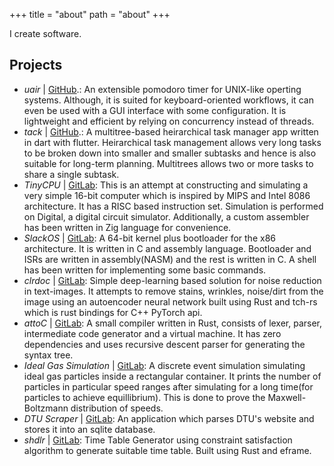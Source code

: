 +++
title = "about"
path = "about"
+++

I create software.

## Projects

- *uair* | [GitHub](https://github.com/metent/uair).: An extensible pomodoro timer for UNIX-like operting systems. Although, it is suited for keyboard-oriented workflows, it can even be used with a GUI interface with some configuration. It is lightweight and efficient by relying on concurrency instead of threads.
- *tack* | [GitHub](https://github.com/metent/tack).: A multitree-based heirarchical task manager app written in dart with flutter. Heirarchical task management allows very long tasks to be broken down into smaller and smaller subtasks and hence is also suitable for long-term planning. Multitrees allows two or more tasks to share a single subtask.
- *TinyCPU* | [GitLab](https://gitlab.com/rishbh/tinycpu): This is an attempt at constructing and simulating a very simple 16-bit computer which is inspired by MIPS and Intel 8086 architecture. It has a RISC based instruction set. Simulation is performed on Digital, a digital circuit simulator. Additionally, a custom assembler has been written in Zig language for convenience.
- *SlackOS* | [GitLab](https://gitlab.com/rishbh/slackos): A 64-bit kernel plus bootloader for the x86 architecture. It is written in C and assembly language. Bootloader and ISRs are written in assembly(NASM) and the rest is written in C. A shell has been written for implementing some basic commands.
- *clrdoc* | [GitLab](https://gitlab.com/twinkletoes123/clrdoc): Simple deep-learning based solution for noise reduction in text-images. It attempts to  remove stains, wrinkles, noise/dirt from the image using an autoencoder neural network built using Rust and tch-rs which is rust bindings for C++ PyTorch api.
- *attoC* | [GitLab](https://gitlab.com/rishbh/attoc): A small compiler written in Rust, consists of lexer, parser, intermediate code generator and a virtual machine. It has zero dependencies and uses recursive descent parser for generating the syntax tree.
- *Ideal Gas Simulation* | [GitLab](https://gitlab.com/rishbh/ideal-gas-simulation): A discrete event simulation simulating ideal gas particles inside a rectangular container. It prints the number of particles in particular speed ranges after simulating for a long time(for particles to achieve equillibrium). This is done to prove the Maxwell-Boltzmann distribution of speeds.
- *DTU Scraper* | [GitLab](https://gitlab.com/rishbh/dtu-scraper): An application which parses DTU's website and stores it into an sqlite database.
- *shdlr* | [GitLab](https://gitlab.com/rishbh/shdlr): Time Table Generator using constraint satisfaction algorithm to generate suitable time table. Built using Rust and eframe.
